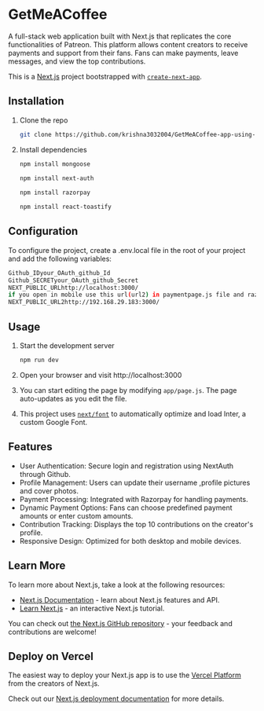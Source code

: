 # GetMeACoffee

A full-stack web application built with Next.js that replicates the core functionalities of Patreon. This platform allows content creators to receive payments and support from their fans. Fans can make payments, leave messages, and view the top contributions.

This is a [Next.js](https://nextjs.org/) project bootstrapped with [`create-next-app`](https://github.com/vercel/next.js/tree/canary/packages/create-next-app).

<!-- ## Getting Started

First, run the development server:

```bash
npm run dev
# or
yarn dev
# or
pnpm dev
# or
bun dev
```

Open [http://localhost:3000](http://localhost:3000) with your browser to see the result.

You can start editing the page by modifying `app/page.js`. The page auto-updates as you edit the file.

This project uses [`next/font`](https://nextjs.org/docs/basic-features/font-optimization) to automatically optimize and load Inter, a custom Google Font. -->

## Installation

1. Clone the repo

   ```sh
   git clone https://github.com/krishna3032004/GetMeACoffee-app-using-next.js.git

2. Install dependencies

   ```sh
   npm install mongoose
  
   npm install next-auth

   npm install razorpay

   npm install react-toastify


## Configuration

   To configure the project, create a .env.local file in the root of your project and add the following variables:

   ```bash
   Github_IDyour_OAuth_github_Id
   Github_SECRETyour_OAuth_github_Secret
   NEXT_PUBLIC_URLhttp://localhost:3000/   
   if you open in mobile use this url(url2) in paymentpage.js file and razorpay folder.
   NEXT_PUBLIC_URL2http://192.168.29.183:3000/  
   ```

## Usage

1. Start the development server
    ```sh
    npm run dev

2. Open your browser and visit http://localhost:3000

3. You can start editing the page by modifying `app/page.js`. The page auto-updates as you edit the file.

4. This project uses [`next/font`](https://nextjs.org/docs/basic-features/font-optimization) to automatically optimize and load Inter, a custom Google Font.

## Features

- User Authentication: Secure login and registration using NextAuth through Github.
- Profile Management: Users can update their username ,profile pictures and cover photos.
- Payment Processing: Integrated with Razorpay for handling payments.
- Dynamic Payment Options: Fans can choose predefined payment amounts or enter custom amounts.
- Contribution Tracking: Displays the top 10 contributions on the creator's profile.
- Responsive Design: Optimized for both desktop and mobile devices.

## Learn More

To learn more about Next.js, take a look at the following resources:

- [Next.js Documentation](https://nextjs.org/docs) - learn about Next.js features and API.
- [Learn Next.js](https://nextjs.org/learn) - an interactive Next.js tutorial.

You can check out [the Next.js GitHub repository](https://github.com/vercel/next.js/) - your feedback and contributions are welcome!

## Deploy on Vercel

The easiest way to deploy your Next.js app is to use the [Vercel Platform](https://vercel.com/new?utm_medium=default-template&filter=next.js&utm_source=create-next-app&utm_campaign=create-next-app-readme) from the creators of Next.js.

Check out our [Next.js deployment documentation](https://nextjs.org/docs/deployment) for more details.
